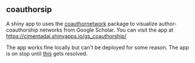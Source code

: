 ## coauthorsip

A shiny app to uses the [coauthornetwork](https://github.com/cimentadaj/coauthornetwork) package to visualize author-coauthorship networks from Google Scholar. You can visit the app at https://cimentadaj.shinyapps.io/gs_coauthorship/

The app works fine locally but can't be deployed for some reason. The app is on stop until [this](https://github.com/rstudio/shiny/issues/1269) gets resolved.
